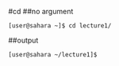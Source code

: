 #cd
##no argument 
```
[user@sahara ~]$ cd lecture1/
```
##output 
```
[user@sahara ~/lecture1]$
```
